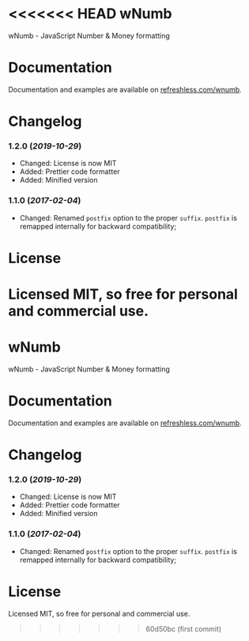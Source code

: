 <<<<<<< HEAD
wNumb
=====

wNumb - JavaScript Number &amp; Money formatting

# Documentation

Documentation and examples are available on [refreshless.com/wnumb](https://refreshless.com/wnumb/).

# Changelog

### 1.2.0 (*2019-10-29*)
- Changed: License is now MIT
- Added: Prettier code formatter
- Added: Minified version

### 1.1.0 (*2017-02-04*)
- Changed: Renamed `postfix` option to the proper `suffix`. `postfix` is remapped internally for backward compatibility;

# License

Licensed MIT, so free for personal and commercial use.
=======
wNumb
=====

wNumb - JavaScript Number &amp; Money formatting

# Documentation

Documentation and examples are available on [refreshless.com/wnumb](https://refreshless.com/wnumb/).

# Changelog

### 1.2.0 (*2019-10-29*)
- Changed: License is now MIT
- Added: Prettier code formatter
- Added: Minified version

### 1.1.0 (*2017-02-04*)
- Changed: Renamed `postfix` option to the proper `suffix`. `postfix` is remapped internally for backward compatibility;

# License

Licensed MIT, so free for personal and commercial use.
>>>>>>> 60d50bc (first commit)
